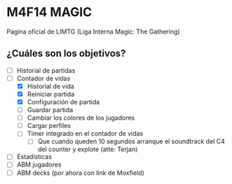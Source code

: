 # M4F14 MAGIC

Pagina oficial de LIMTG (Liga Interna Magic: The Gathering)

## ¿Cuáles son los objetivos?

- [ ] Historial de partidas  
- [ ] Contador de vidas
  - [x] Historial de vida
  - [x] Reiniciar partida
  - [x] Configuración de partida
  - [ ] Guardar partida
  - [ ] Cambiar los colores de los jugadores
  - [ ] Cargar perfiles
  - [ ] Timer integrado en el contador de vidas  
    - [ ] Que cuando queden 10 segundos arranque el soundtrack del C4 del counter y explote (atte: Terjan)
- [ ] Estadísticas  
- [ ] ABM jugadores  
- [ ] ABM decks (por ahora con link de Moxfield)
